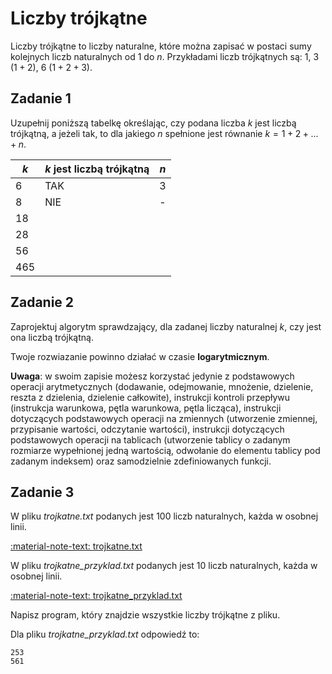 # Liczby trójkątne

Liczby trójkątne to liczby naturalne, które można zapisać w postaci sumy kolejnych liczb naturalnych od $1$ do $n$. Przykładami liczb trójkątnych są: $1$, $3$ ($1+2$), $6$ ($1+2+3$).

## Zadanie 1

Uzupełnij poniższą tabelkę określając, czy podana liczba $k$ jest liczbą trójkątną, a jeżeli tak, to dla jakiego $n$ spełnione jest równanie $k=1+2+...+n$.

| $k$  | $k$ jest liczbą trójkątną  | $n$ |
| ---- | -------------------------  | ---- |
| 6    | TAK                        | 3    |
| 8    | NIE                        | -    |
| 18   |                            |      |
| 28   |                            |      |
| 56   |                            |      |
| 465  |                            |      |

## Zadanie 2

Zaprojektuj algorytm sprawdzający, dla zadanej liczby naturalnej $k$, czy jest ona liczbą trójkątną.

Twoje rozwiazanie powinno działać w czasie **logarytmicznym**.

**Uwaga**: w swoim zapisie możesz korzystać jedynie z podstawowych operacji arytmetycznych (dodawanie, odejmowanie, mnożenie, dzielenie, reszta z dzielenia, dzielenie całkowite), instrukcji kontroli przepływu (instrukcja warunkowa, pętla warunkowa, pętla licząca), instrukcji dotyczących podstawowych operacji na zmiennych (utworzenie zmiennej, przypisanie wartości, odczytanie wartości), instrukcji dotyczących podstawowych operacji na tablicach (utworzenie tablicy o zadanym rozmiarze wypełnionej jedną wartością, odwołanie do elementu tablicy pod zadanym indeksem) oraz samodzielnie zdefiniowanych funkcji.

## Zadanie 3

W pliku *trojkatne.txt* podanych jest $100$ liczb naturalnych, każda w osobnej linii.

[:material-note-text: trojkatne.txt](../../../../assets/triangle-numbers/trojkatne.txt)

W pliku *trojkatne_przyklad.txt* podanych jest $10$ liczb naturalnych, każda w osobnej linii.

[:material-note-text: trojkatne_przyklad.txt](../../../../assets/triangle-numbers/trojkatne_przyklad.txt)

Napisz program, który znajdzie wszystkie liczby trójkątne z pliku.

Dla pliku *trojkatne_przyklad.txt* odpowiedź to:

```
253
561
```
